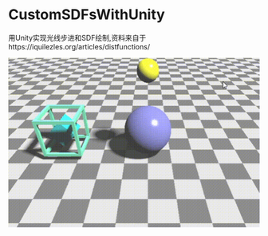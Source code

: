 # CustomSDFsWithUnity
用Unity实现光线步进和SDF绘制,资料来自于https://iquilezles.org/articles/distfunctions/ <br>

![Alt text](snapshot/d.gif)
